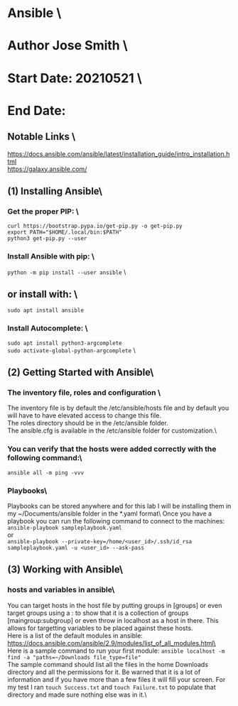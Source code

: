 # Ansible \
# Author Jose Smith \
# Start Date: 20210521 \
# End Date: 

## Notable Links \
https://docs.ansible.com/ansible/latest/installation_guide/intro_installation.html \
https://galaxy.ansible.com/

## (1) Installing Ansible\
### Get the proper PIP: \
`curl https://bootstrap.pypa.io/get-pip.py -o get-pip.py` \
`export PATH="$HOME/.local/bin:$PATH"` \
`python3 get-pip.py --user`

### Install Ansible with pip: \
`python -m pip install --user ansible` \
## or install with: \
`sudo apt install ansible`

### Install Autocomplete: \
`sudo apt install python3-argcomplete` \
`sudo activate-global-python-argcomplete` \

## (2) Getting Started with Ansible\
### The inventory file, roles and configuration \
The inventory file is by default the /etc/ansible/hosts file and by default you will have to have elevated access to change this file. \
The roles directory should be in the /etc/ansible folder. \
The ansible.cfg is available in the /etc/ansible folder for customization.\
### You can verify that the hosts were added correctly with the following command:\
`ansible all -m ping -vvv`

### Playbooks\
Playbooks can be stored anywhere and for this lab I will be installing them in my ~/Documents/ansible folder in the *.yaml format\ 
Once you have a playbook you can run the following command to connect to the machines:\
`ansible-playbook sampleplaybook.yaml` \
or\
`ansible-playbook --private-key=/home/<user_id>/.ssh/id_rsa sampleplaybook.yaml -u <user_id> --ask-pass`

## (3) Working with Ansible\
### hosts and variables in ansible\
You can target hosts in the host file by putting groups in [groups] or even target groups using a : to show that it is a collection of groups [maingroup:subgroup] or even throw in localhost as a host in there. This allows for targetting variables to be placed against these hosts. \
Here is a list of the default modules in ansible:\
https://docs.ansible.com/ansible/2.9/modules/list_of_all_modules.html\
Here is a sample command to run your first module:
`ansible localhost -m find -a "paths=~/Downloads file_type=file"`\
The sample command should list all the files in the home Downloads directory and all the permissions for it. Be warned that it is a lot of information and if you have more than a few files it will fill your screen. For my test I ran `touch Success.txt` and `touch Failure.txt` to populate that directory and made sure nothing else was in it.\

